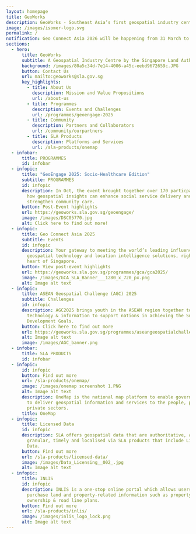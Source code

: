 ```yaml
---
layout: homepage
title: GeoWorks
description: GeoWorks - Southeast Asia’s first geospatial industry centre
image: /images/isomer-logo.svg
permalink: /
notification: Geo Connect Asia 2026 will be happening from 31 March to 1 April 2026!
sections:
  - hero:
      title: GeoWorks
      subtitle: A Geospatial Industry Centre by the Singapore Land Authority
      background: /images/80a5c34d-7e14-4006-a45c-eebd9672659c.JPG
      button: Contact Us
      url: mailto:geoworks@sla.gov.sg
      key_highlights:
        - title: About Us
          description: Mission and Value Propositions
          url: /about-us
        - title: Programmes
          description: Events and Challenges
          url: /programmes/geoengage-2025
        - title: Community
          description: Partners and Collaborators
          url: /community/ourpartners
        - title: SLA Products
          description: Platforms and Services
          url: /sla-products/onemap
  - infobar:
      title: PROGRAMMES
      id: infobar
  - infopic:
      title: "GeoEngage 2025: Socio-Healthcare Edition"
      subtitle: PROGRAMMES
      id: infopic
      description: In Oct, the event brought together over 170 particpants to explore
        how geospatial insights can enhance social service delivery and
        strengthen community care.
      button: Post-Event highlights
      url: https://geoworks.sla.gov.sg/geoengage/
      image: /images/DSC05770.jpg
      alt: Click here to find out more!
  - infopic:
      title: Geo Connect Asia 2025
      subtitle: Events
      id: infopic
      description: Your gateway to meeting the world’s leading influencers in
        geospatial technology and location intelligence solutions, right at the
        heart of Singapore.
      button: View post-event highlights
      url: https://geoworks.sla.gov.sg/programmes/gca/gca2025/
      image: /images/GCA_SLA_Banner___1280_x_720_px.png
      alt: Image alt text
  - infopic:
      title: ASEAN Geospatial Challenge (AGC) 2025
      subtitle: Challenges
      id: infopic
      description: AGC2025 brings youth in the ASEAN region together to use geospatial
        technology & information to support nations in achieving the Sustainable
        Development Goals.
      button: Click here to find out more
      url: https://geoworks.sla.gov.sg/programmes/aseangeospatialchallenge/
      alt: Image alt text
      image: /images/AGC_banner.png
  - infobar:
      title: SLA PRODUCTS
      id: infobar
  - infopic:
      id: infopic
      button: Find out more
      url: /sla-products/onemap/
      image: /images/onemap screenshot 1.PNG
      alt: Image alt text
      description: OneMap is the national map platform to enable government agencies
        to deliver geospatial information and services to the people, public and
        private sectors.
      title: OneMap
  - infopic:
      title: Licensed Data
      id: infopic
      description: SLA offers geospatial data that are authoritative, accurate,
        granular, timely and localised via SLA products that include Licensed
        Data.
      button: Find out more
      url: /sla-products/licensed-data/
      image: /images/Data_Licensing__002_.jpg
      alt: Image alt text
  - infopic:
      title: INLIS
      id: infopic
      description: INLIS is a one-stop online portal which allows users to search and
        purchase land and property-related information such as property
        ownership & road line plans.
      button: Find out more
      url: /sla-products/inlis/
      image: /images/inlis_logo_lock.png
      alt: Image alt text
---
```

